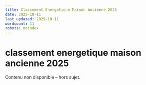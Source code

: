 ```yaml
---
title: Classement Energetique Maison Ancienne 2025
date: 2025-10-11
last_updated: 2025-10-11
wordcount: 11
robots: noindex
---
```


# classement energetique maison ancienne 2025

Contenu non disponible – hors sujet.